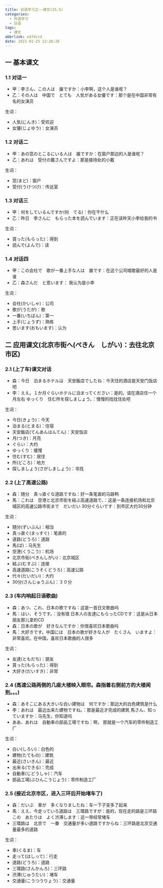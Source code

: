 ```yaml
---
title: 日语学习之——课文(25.5)
categories:
  - 外语学习
  - 日语
tags:
  - 课文
abbrlink: e4fdccd
date: 2021-01-25 12:28:26
---
```

## 一 基本课文

### 1.1 对话一

* 甲：李さん、この人は　誰ですか：小李啊，这个人是谁呢？
* 乙：その人は　中国で　とても　人気がある女優です：那个是在中国非常有名的女演员

生词：

* 人気(にんき)：受欢迎
* 女優(じょゆう)：女演员

<!--more-->

### 1.2 对话二

* 甲：あの窓のとこるにいる人は　誰ですか：在窗户那边的人是谁呢？
* 乙：あれは　受付の戴さんですよ：那是接待处的小戴

生词：

* 窓(まど)：窗户
* 受付(うけつけ)：传达室

### 1.3 对话三

* 甲：何をしているんですか(何　てる)：你在干什么
* 乙：昨日　李さんに　もらった本を読んでいます：正在读昨天小李给我的书

生词：

* 貰った(もらった)：得到
* 読んで(よんで)：读

### 1.4 对话四

* 甲：この会社で　歌が一番上手な人は　誰です：在这个公司唱歌最好的人是谁
* 乙：森さんだ　と思います： 我认为是小李

生词：

* 会社(かいしゃ)：公司
* 歌が(うたが)：歌
* 一番(いちばん)：第一
* 上手(じょうず)：熟练
* 思います(おもいます)：认为

## 二 应用课文(北京市街へ(ぺきん　しがい)：去往北京市区)

### 2.1 (上了车)课文对话

* 森：今日　泊まるホテルは　天安飯店でしたね：今天住的酒店是天安门饭店吧
* 李：ええ。１か月ぐらいホテルに泊まってください：是的。请在酒店住一个月左右
	ゆっくり　住む所を探しましょう。：慢慢的找找住处吧

生词：

* 今日(きょう)：今天
* 泊まる(とまる)：住宿
* 天安飯店(てんあんはんてん)：天安饭店
* 月(つき)：月亮
* ぐらい：大约
* ゆっくり：缓慢
* 住む(すむ)：居住
* 所(どころ)：地方
* 探しましょう(さがしましょう)：寻找

### 2.2 (上了高速公路)

* 森：随分　真っ直ぐな道路ですね：好一条笔直的马路鸭
* 馬：これは　空港と北京市街を結ぶ高速道路で、：这是一条连接机场和北京城区的高速公路
  ​	   市街まで　だいだい 30分ぐらいです：到市区大约30分钟

生词：

* 随分(ずいぶん)：相当
* 真っ直ぐ(まっすぐ)：笔直的
* 道路(どうろ)：道路
* 馬(ば)：马先生
* 空港(くうこう)：机场
* 北京市街(ぺきんしがい)：北京城区
* 結ぶ(むすぶ)：连接
* 高速道路(こうそくどうろ)：高速公路
* 代々(だいだい)：大约
* 30分(さんじゅうぶん)：３０分

### 2.3 (车内响起日语歌曲)

* 森：あつ、これ、日本の歌ですね：这是一首日文歌曲吗
* 馬：はい、そうです。：没有错
  ​		日本人の友達にもらったCDです：这是从日本朋友那儿拿的CD
* 森：日本の歌が　好きなんですか：你很喜欢日本歌曲吗
* 馬：大好きです。中国には　日本の歌が好きな人が　たくさん　いますよ：非常喜欢。在中国，喜欢日本歌曲的人很多 

生词：

* 友達(ともだち)：朋友
* 貰った(もらった)：得到
* 大好き(だいすき)：非常 

### 2.4 (高速公路两侧的几座大楼映入眼帘。森指着右侧前方的大楼闻到。。。)

* 森：あそこにある大きいな白い建物は　何ですか：那边大的白色建筑是什么
* 李：あれは　最近出来た建物ですね。：那是最近才完成的建筑
  ​		馬さん、知っていますか：马先生，你知道吗
* ああ、あれは　自動車の部品工場ですね：啊， 那就是一个汽车的零件制造工厂

生词：

* 白い(しろい)：白色的
* 建物(たてもの)：建筑
* 最近(さいきん)：最近
* 出来る(できる)：完成
* 自動車(じどうしゃ)：汽车
* 部品工場(ぶひんこうじょう)：零件制造工厂

### 2.5 (接近北京市区，进入三环后开始堵车了)

* 森：だいぶ　車が　多くなりましたね：车一下子变多了起来
* 馬：ええ、今走っていろ道路は　三環路ですが：是的，现在走的路是三环路
  ​		この　あたりは　よく渋滞します：这一带经常堵车
* 三環路は　北京で　一番　交通量が多い道路ですからね：三环路是北京交通量最多的道路

生词：

* 車(くるま)：车
* 走って(はしって)：行走
* 道路(どうろ)：道路
* 三環路(さんかんろ)：三环路
* 渋滞(じゅうたい)：堵车
* 交通量(こうつうりょう)：交通量
